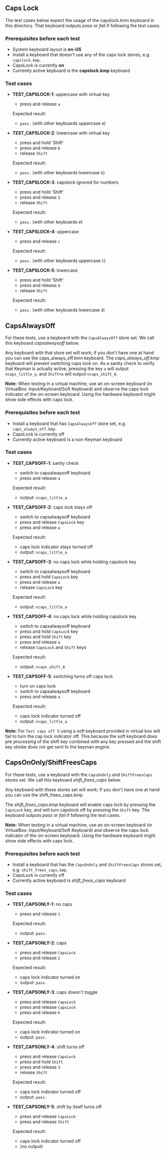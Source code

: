 ## Caps Lock
The test cases below expect the usage of the capslock.kmn keyboard in this directory. That keyboard outputs _pass_ or _fail_ if following the test cases.

### Prerequisites before each test

- System keyboard layout is **en-US**
- Install a keyboard that doesn't use any of the caps lock stores, e.g. `capslock.kmp`.
- CapsLock is currently **on**
- Currently active keyboard is the **capslock.kmp** keyboard

### Test cases

- **TEST_CAPSLOCK-1**: uppercase with virtual key
  - press and release `a`

  Expected result:
  - `pass.` (with other keyboards uppercase `A`)

- **TEST_CAPSLOCK-2**: lowercase with virtual key
  - press and hold 'Shift'
  - press and release `b`
  - release `Shift`

  Expected result:
  - `pass.` (with other keyboards lowercase `b`)

- **TEST_CAPSLOCK-3**: capslock ignored for numbers
  - press and hold 'Shift'
  - press and release `3`
  - release `Shift`

  Expected result:
  - `pass.` (with other keyboards `#`)

- **TEST_CAPSLOCK-4**: uppercase
  - press and release `c`

  Expected result:
  - `pass.` (with other keyboards uppercase `C`)

- **TEST_CAPSLOCK-5**: lowercase
  - press and hold 'Shift'
  - press and release `d`
  - release `Shift`

  Expected result:
  - `pass.` (with other keyboards lowercase `d`)

## CapsAlwaysOff

For these tests, use a keyboard with the `CapsAlwaysOff` store set. We call this keyboard _capsalwaysoff_ below.

Any keyboard with that store set will work; if you don't have one at hand you can use the caps_always_off.kmn keyboard. The *caps_always_off.kmp* keyboard will prevent switching caps lock on. As a sanity check to verify that Keyman is actually active, pressing the key `a` will output `ncaps_little_a`, and `Shift+a` will output `ncaps_shift_A`.

**Note:** When testing in a virtual machine, use an on-screen keyboard (in VirtualBox: Input/Keyboard/Soft Keyboard) and observe the caps lock indicator of the on-screen keyboard. Using the hardware keyboard might show side effects with caps lock.

### Prerequisites before each test

- Install a keyboard that has `CapsAlwaysOff` store set, e.g. `caps_always_off.kmp`.
- CapsLock is currently off
- Currently active keyboard is a non-Keyman keyboard

### Test cases

- **TEST_CAPSOFF-1**: sanity check
  - switch to capsalwaysoff keyboard
  - press and release `a`

  Expected result:
  - output: `ncaps_little_a`

- **TEST_CAPSOFF-2**: caps lock stays off
  - switch to capsalwaysoff keyboard
  - press and release `CapsLock` key
  - press and release `a`

  Expected result:
  - caps lock indicator stays turned off
  - output: `ncaps_little_a`

- **TEST_CAPSOFF-3**: no caps lock while holding capslock key
  - switch to capsalwaysoff keyboard
  - press and hold `CapsLock` key
  - press and release `a`
  - release `CapsLock` key

  Expected result:
  - output: `ncaps_little_a`

- **TEST_CAPSOFF-4**: no caps lock while holding capslock key
  - switch to capsalwaysoff keyboard
  - press and hold `CapsLock` key
  - press and hold `Shift` key
  - press and release `a`
  - release `CapsLock` and `Shift` keys

  Expected result:
  - output: `ncaps_shift_A`

- **TEST_CAPSOFF-5**: switching turns off caps lock
  - turn on caps lock
  - switch to capsalwaysoff keyboard
  - press and release `a`

  Expected result:
  - caps lock indicator turned off
  - output: `ncaps_little_a`

**Note:** For `Test caps off 5` using a soft keyboard provided in virtual box will fail to turn the cap lock indicator off. This because the soft keyboard does pre processing of the shift key combined with any key pressed and the shift key stroke does not get sent to the keyman engine.

## CapsOnOnly/ShiftFreesCaps

For these tests, use a keyboard with the `CapsOnOnly` and `ShiftFreesCaps` stores set. We call this keyboard _shift_frees_caps_ below.

Any keyboard with these stores set will work; if you don't have one at hand you can use the shift_frees_caps.kmp

The _shift_frees_caps.kmp_ keyboard will enable caps lock by pressing the `CapsLock` key, and will turn capslock off by pressing the `Shift` key. The keyboard outputs _pass_ or _fail_ if following the test cases.

**Note:** When testing in a virtual machine, use an on-screen keyboard (in VirtualBox: Input/Keyboard/Soft Keyboard) and observe the caps lock indicator of the on-screen keyboard. Using the hardware keyboard might show side effects with caps lock.

### Prerequisites before each test

- Install a keyboard that has the `CapsOnOnly` and `ShiftFreesCaps` stores set, e.g.
  `shift_frees_caps.kmp`.
- CapsLock is currently off
- Currently active keyboard is _shift_frees_caps_ keyboard

### Test cases

- **TEST_CAPSONLY-1**: no caps
  - press and release `1`

  Expected result:
  - output: `pass.`

- **TEST_CAPSONLY-2**: caps
  - press and release `CapsLock`
  - press and release `2`

  Expected result:
  - caps lock indicator turned on
  - output: `pass.`

- **TEST_CAPSONLY-3**: caps doesn't toggle
  - press and release `CapsLock`
  - press and release `CapsLock`
  - press and release `6`

  Expected result:
  - caps lock indicator turned on
  - output: `pass.`

- **TEST_CAPSONLY-4**: shift turns off
  - press and release `CapsLock`
  - press and hold `Shift`
  - press and release `3`
  - release `Shift`

  Expected result:
  - caps lock indicator turned off
  - output: `pass.`

- **TEST_CAPSONLY-5**: shift by itself turns off
  - press and release `CapsLock`
  - press and release `Shift`

  Expected result:
  - caps lock indicator turned off
  - (no output)
